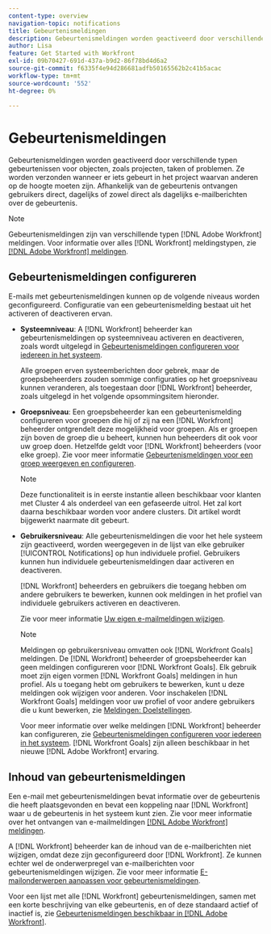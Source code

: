 ```yaml
---
content-type: overview
navigation-topic: notifications
title: Gebeurtenismeldingen
description: Gebeurtenismeldingen worden geactiveerd door verschillende typen gebeurtenissen voor objecten, zoals projecten, taken of problemen. Ze worden verzonden wanneer er iets gebeurt in het project waarvan anderen op de hoogte moeten zijn. Afhankelijk van de gebeurtenis ontvangen gebruikers direct, dagelijks of zowel direct als dagelijks e-mailberichten over de gebeurtenis.
author: Lisa
feature: Get Started with Workfront
exl-id: 09b70427-691d-437a-b9d2-86f78bd4d6a2
source-git-commit: f6335f4e94d286681adfb50165562b2c41b5acac
workflow-type: tm+mt
source-wordcount: '552'
ht-degree: 0%

---
```


# Gebeurtenismeldingen

Gebeurtenismeldingen worden geactiveerd door verschillende typen gebeurtenissen voor objecten, zoals projecten, taken of problemen. Ze worden verzonden wanneer er iets gebeurt in het project waarvan anderen op de hoogte moeten zijn. Afhankelijk van de gebeurtenis ontvangen gebruikers direct, dagelijks of zowel direct als dagelijks e-mailberichten over de gebeurtenis.

>[!NOTE]
>
>Gebeurtenismeldingen zijn van verschillende typen [!DNL Adobe Workfront] meldingen. Voor informatie over alles [!DNL Workfront] meldingstypen, zie [[!DNL Adobe Workfront] meldingen](../../workfront-basics/using-notifications/wf-notifications.md).

## Gebeurtenismeldingen configureren

E-mails met gebeurtenismeldingen kunnen op de volgende niveaus worden geconfigureerd. Configuratie van een gebeurtenismelding bestaat uit het activeren of deactiveren ervan.

* **Systeemniveau**: A [!DNL Workfront] beheerder kan gebeurtenismeldingen op systeemniveau activeren en deactiveren, zoals wordt uitgelegd in [Gebeurtenismeldingen configureren voor iedereen in het systeem](../../administration-and-setup/manage-workfront/emails/configure-event-notifications-for-everyone-in-the-system.md).

  Alle groepen erven systeemberichten door gebrek, maar de groepsbeheerders zouden sommige configuraties op het groepsniveau kunnen veranderen, als toegestaan door [!DNL Workfront] beheerder, zoals uitgelegd in het volgende opsommingsitem hieronder.

* **Groepsniveau**: Een groepsbeheerder kan een gebeurtenismelding configureren voor groepen die hij of zij na een [!DNL Workfront] beheerder ontgrendelt deze mogelijkheid voor groepen. Als er groepen zijn boven de groep die u beheert, kunnen hun beheerders dit ook voor uw groep doen. Hetzelfde geldt voor [!DNL Workfront] beheerders (voor elke groep). Zie voor meer informatie [Gebeurtenismeldingen voor een groep weergeven en configureren](../../administration-and-setup/manage-groups/create-and-manage-groups/view-and-configure-event-notifications-group.md).

  >[!NOTE]
  >
  >Deze functionaliteit is in eerste instantie alleen beschikbaar voor klanten met Cluster 4 als onderdeel van een gefaseerde uitrol. Het zal kort daarna beschikbaar worden voor andere clusters. Dit artikel wordt bijgewerkt naarmate dit gebeurt.

* **Gebruikersniveau**: Alle gebeurtenismeldingen die voor het hele systeem zijn geactiveerd, worden weergegeven in de lijst van elke gebruiker [!UICONTROL Notifications] op hun individuele profiel. Gebruikers kunnen hun individuele gebeurtenismeldingen daar activeren en deactiveren.

  [!DNL Workfront] beheerders en gebruikers die toegang hebben om andere gebruikers te bewerken, kunnen ook meldingen in het profiel van individuele gebruikers activeren en deactiveren.

  Zie voor meer informatie [Uw eigen e-mailmeldingen wijzigen](../../workfront-basics/using-notifications/activate-or-deactivate-your-own-event-notifications.md).

  >[!NOTE]
  >
  >Meldingen op gebruikersniveau omvatten ook [!DNL Workfront Goals] meldingen. De [!DNL Workfront] beheerder of groepsbeheerder kan geen meldingen configureren voor [!DNL Workfront Goals]. Elk gebruik moet zijn eigen vormen [!DNL Workfront Goals] meldingen in hun profiel. Als u toegang hebt om gebruikers te bewerken, kunt u deze meldingen ook wijzigen voor anderen. Voor inschakelen [!DNL Workfront Goals] meldingen voor uw profiel of voor andere gebruikers die u kunt bewerken, zie [Meldingen: Doelstellingen](../../workfront-basics/using-notifications/notifications-goals.md).

  Voor meer informatie over welke meldingen [!DNL Workfront] beheerder kan configureren, zie [Gebeurtenismeldingen configureren voor iedereen in het systeem](../../administration-and-setup/manage-workfront/emails/configure-event-notifications-for-everyone-in-the-system.md). [!DNL Workfront Goals] zijn alleen beschikbaar in het nieuwe [!DNL Adobe Workfront] ervaring.

## Inhoud van gebeurtenismeldingen

Een e-mail met gebeurtenismeldingen bevat informatie over de gebeurtenis die heeft plaatsgevonden en bevat een koppeling naar [!DNL Workfront] waar u de gebeurtenis in het systeem kunt zien. Zie voor meer informatie over het ontvangen van e-mailmeldingen [[!DNL Adobe Workfront] meldingen](../../workfront-basics/using-notifications/wf-notifications.md).

A [!DNL Workfront] beheerder kan de inhoud van de e-mailberichten niet wijzigen, omdat deze zijn geconfigureerd door [!DNL Workfront]. Ze kunnen echter wel de onderwerpregel van e-mailberichten voor gebeurtenismeldingen wijzigen. Zie voor meer informatie [E-mailonderwerpen aanpassen voor gebeurtenismeldingen](../../administration-and-setup/manage-workfront/emails/custom-email-subjects-event-notification.md).

Voor een lijst met alle [!DNL Workfront] gebeurtenismeldingen, samen met een korte beschrijving van elke gebeurtenis, en of deze standaard actief of inactief is, zie [Gebeurtenismeldingen beschikbaar in [!DNL Adobe Workfront]](../../administration-and-setup/manage-workfront/emails/event-notifications-available-in-wf.md).
